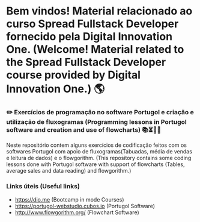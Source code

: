 # Bem vindos! Material relacionado ao curso Spread Fullstack Developer fornecido pela Digital Innovation One. (Welcome! Material related to the Spread Fullstack Developer course provided by Digital Innovation One.) 🌎

### ✏️ Exercícios de programação no software Portugol e criação e utilização de fluxogramas (Programming lessons in Portugol software and creation and use of flowcharts) 📚⏳🤔😉

Neste repositório contem alguns exercícios de codificação feitos com os softwares Portugol com apoio de fluxogramas(Tabuadas, média de vendas e leitura de dados) e o flowgorithm. (This repository contains some coding lessons done with Portugol software with support of flowcharts (Tables, average sales and data reading) and flowgorithm.)

### Links úteis (Useful links)
+ https://dio.me (Bootcamp in mode Courses)
+ https://portugol-webstudio.cubos.io (Portugol Software)
+ http://www.flowgorithm.org/ (Flowchart Software)


